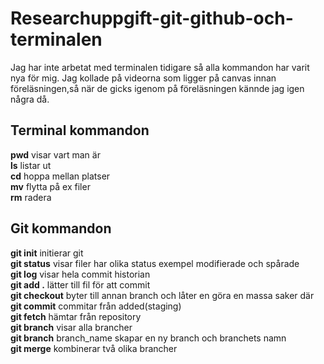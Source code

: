 # Researchuppgift-git-github-och-terminalen

Jag har inte arbetat med terminalen tidigare så alla kommandon har varit nya för mig. Jag kollade på videorna som ligger på canvas innan föreläsningen,så när de gicks igenom på föreläsningen kännde jag igen några då.

## Terminal kommandon

**pwd** visar vart man är<br>
**ls**  listar ut<br>
**cd**  hoppa mellan platser<br>
**mv**  flytta på ex filer<br>
**rm** radera<br>

## Git kommandon

**git init** initierar git<br>
**git status** visar filer har olika status exempel modifierade och spårade<br>
**git log** visar hela commit historian<br>
**git add .** lätter till fil för att commit<br>
**git checkout** byter till annan branch och låter en göra en massa saker där<br>
**git commit** commitar från added(staging)<br>
**git fetch** hämtar från repository<br>
**git branch** visar alla brancher<br>
**git branch** branch_name skapar en ny branch och branchets namn<br>
**git merge** kombinerar två olika brancher<br>